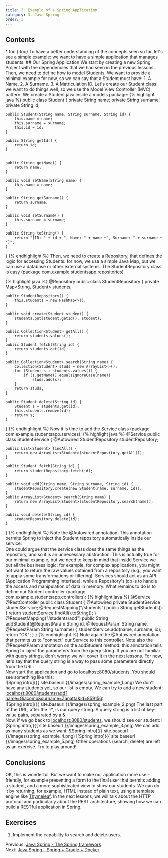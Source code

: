 ```yaml
---
title: 3. Example of a Spring Application
category: 3. Java Spring
order: 3
---
```

<h2>Contents</h2>
* toc
{:toc}
To have a better understanding of the concepts seen so far, let's see a simple example: we want to have a simple application that manages students. 
## Our Spring Application
We start by creating a new Spring Project with the dependencies that we had seen in the previous lessons. Then, we need to define how to model Students. We want to provide a minimal example for now, so we can say that a Student must have:
1. A Name.
2. A Surname.
3. A Matriculation ID.
Let's create our Student class: we want to do things well, so we use the Model View Controller (MVC) pattern. We create a Student.java inside a models package:
{% highlight java %}
public class Student {
    private String name;
    private String surname;
    private String id;

    public Student(String name, String surname, String id) {
        this.name = name;
        this.surname = surname;
        this.id = id;
    }

    public String getId() {
        return id;
    }


    public String getName() {
        return name;
    }

    public void setName(String name) {
        this.name = name;
    }

    public String getSurname() {
        return surname;
    }

    public void setSurname() {
        this.surname = surname;
    }

    public String toString() {
        return "[ID: " + id + ", Name: " + name +", Surname: " + surname + "]";
    }
}
{% endhighlight %}
Then, we need to create a Repository, that defines the logic for accessing Students: for now, we use a simple Java Map, but we can use a database or other external systems. The StudentRepository class is easy (package com.example.studentsapp.repositories)

{% highlight java %}
@Repository
public class StudentRepository {
    private Map<String, Student> students;

    public StudentRepository() {
        this.students = new HashMap<>();
    }

    public void create(Student student) {
        students.put(student.getId(), student);
    }

    public Collection<Student> getAll() {
        return students.values();
    }
    public Student fetch(String id) {
        return students.get(id);
    }

    public Collection<Student> search(String name) {
        Collection<Student> studs = new ArrayList<>();
        for (Student s : students.values()) {
            if (s.getName().equalsIgnoreCase(name))
                studs.add(s);
        }
        return studs;
    }

    public Student delete(String id) {
        Student s = students.get(id);
        this.students.remove(id);
        return s;
    }


}
{% endhighlight %}
Now it is time to add the Service class (package com.example.studentsapp.services):
{% highlight java %}
@Service
public class StudentService {
    @Autowired
    StudentRepository studentRepository;


    public List<Student> findAll() {
        return new ArrayList<Student>(studentRepository.getAll());
    }

    public Student fetch(String id) {
        return studentRepository.fetch(id);
    }

    public void add(String name, String surname, String id) {
        studentRepository.create(new Student(name, surname, id));
    }
    public ArrayList<Student> search(String name) {
        return new ArrayList<Student>(studentRepository.search(name));
    }

    public void delete(String id) {
        studentRepository.delete(id);
    }
}
{% endhighlight %}
Note the @Autowired annotation. This annotation permits Spring to inject the Student repository automatically inside our service.  
One could argue that the service class does the same things as the repository, and so it is an unnecessary abstraction. This is actually true for our minimal example, but we need to keep in mind that inside Service we put all the business logic: for example, for complex applications, you might not want to return the raw values obtained from a repository (e.g., you want to apply some transformations or filtering). Services should act as an API (Application Programming Interface), while a Repository's job is to handle the access and manipulation of data in memory. What remains to do is to define our Student controller (package com.example.studentsapp.controllers):
{% highlight java %}
@Service
@RestController
public class Student {
    @Autowired
    private StudentService studentService;
    @RequestMapping("/students")
    public String getStudents() {
        return studentService.findAll().toString();
    }
    @RequestMapping("/students/add")
    public String addStudent(@RequestParam String id, @RequestParam String name, @RequestParam String surname) {
        studentService.add(name, surname, id);
        return "OK";
    }
}
{% endhighlight %}
Note again the @Autowired annotation that permits us to "connect" our Service to this controller. Note also the @RequestParam annotation on the addStudent method: this annotation tells Spring to inject the parameters from the query string. If you are not familiar with query strings, don't worry: we will cover it in the next lessons. For now, let's say that the query string is a way to pass some parameters directly from the URL.  
Now start the application and go to <a target="_blank" rel="noopener noreferrer" href="localhost:8080/students">localhost:8080/students</a>. You should see something like this:  
![Spring intro]({{ site.baseurl }}/images/spring_example_1.png)
We don't have any students yet, so our list is empty. We can try to add a new student: <a target="_blank" rel="noopener noreferrer" href="localhost:8080/students/add?name=Giacomo&surname=Zanatta&id=859156">localhost:8080/students/add?name=Giacomo&surname=Zanatta&id=859156</a>:  
![Spring intro]({{ site.baseurl }}/images/spring_example_2.png)
The last part of the URL, after the '?', is our query string. A query string is a list of key-value pairs, separated by a &amp;.  
Now, if we go back to <a target="_blank" rel="noopener noreferrer" href="localhost:8080/students">localhost:8080/students</a>, we should see our student:
![Spring intro]({{ site.baseurl }}/images/spring_example_3.png)
We can add as many students as we want: 
![Spring intro]({{ site.baseurl }}/images/spring_example_4.png)
![Spring intro]({{ site.baseurl }}/images/spring_example_5.png)
Other operations (search, delete) are left as an exercise. Try to play around!

## Conclusions
OK, this is wonderful. But we want to make our application more user-friendly, for example presenting a form to the final user that permits adding a student, and a more sophisticated view to show our students. We can do it by returning, for example, HTML instead of plain text, using a template engine like <a target="_blank" rel="noopener noreferrer" href="https://www.thymeleaf.org/">Thymeleaf</a>. In the next lessons, we will talk about the HTTP protocol and particularly about the REST architecture, showing how we can build a RESTful application in Spring.
## Exercises
1. Implement the capability to search and delete users.  
<div>
Previous: <a href="/SoftwareArchitecture/spring/the-spring-framework">Java Spring - The Spring framework</a> 
</div>
<div>
Next: <a href="/SoftwareArchitecture/spring/spring-gradle-docker">Java Spring - Spring + Gradle + Docker</a>  
</div>